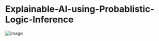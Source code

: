 # Explainable-AI-using-Probablistic-Logic-Inference
![image](https://user-images.githubusercontent.com/81523866/204482123-45e09681-a4aa-4ea0-8b1d-e43dbcf6ea52.png)
